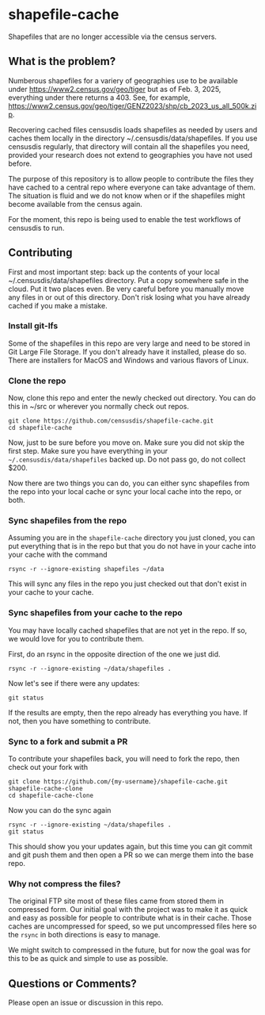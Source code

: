 
# shapefile-cache

Shapefiles that are no longer accessible via the census servers.

## What is the problem?

Numberous shapefiles for a variery of geographies use to be available under https://www2.census.gov/geo/tiger
but as of Feb. 3, 2025, everything under there returns a 403. See, 
for example, https://www2.census.gov/geo/tiger/GENZ2023/shp/cb_2023_us_all_500k.zip.

Recovering cached files censusdis loads shapefiles as needed by users and caches them locally in the
directory ~/.censusdis/data/shapefiles. If you use censusdis regularly, that directory will contain all
the shapefiles you need, provided your research does not extend to geographies you have not used before.

The purpose of this repository is to allow people to contribute the files they have cached to a central
repo where everyone can take advantage of them. The situation is fluid and we do not know when or if the
shapefiles might become available from the census again.

For the moment, this repo is being used to enable the test workflows of censusdis to run.

## Contributing

First and most important step: back up the contents of your local ~/.censusdis/data/shapefiles directory. Put a copy somewhere safe in the cloud. Put it two places even. Be very careful before you manually move any files in or out of this directory. Don't risk losing what you have already cached if you make a mistake.

### Install git-lfs

Some of the shapefiles in this repo are very large and need to be stored in Git Large File Storage. If
you don't already have it installed, please do so. There are installers for MacOS and Windows and various
flavors of Linux.

### Clone the repo

Now, clone this repo and enter the newly checked out directory. You can do this in ~/src or wherever you
normally check out repos.

```shell
git clone https://github.com/censusdis/shapefile-cache.git
cd shapefile-cache
```

Now, just to be sure before you move on. Make sure you did not skip the first step.
Make sure you have everything in your `~/.censusdis/data/shapefiles` backed up.
Do not pass go, do not collect $200.

Now there are two things you can do, you can either sync shapefiles from the repo into your local
cache or sync your local cache into the repo, or both.

### Sync shapefiles from the repo

Assuming you are in the `shapefile-cache` directory you just cloned, you can put everything that is in the repo but that you do not have in your cache into your cache with the command

```shell
rsync -r --ignore-existing shapefiles ~/data
```

This will sync any files in the repo you just checked out that don't exist in your cache to your cache.

### Sync shapefiles from your cache to the repo

You may have locally cached shapefiles that are not yet in the repo. If so, we would love for you to contribute them.

First, do an rsync in the opposite direction of the one we just did.

```shell
rsync -r --ignore-existing ~/data/shapefiles .
```

Now let's see if there were any updates:

```shell
git status
```

If the results are empty, then the repo already has everything you have. If not, then you have something to contribute. 

### Sync to a fork and submit a PR

To contribute your shapefiles back, you will need to fork the repo, then check out your fork with

```shell
git clone https://github.com/{my-username}/shapefile-cache.git shapefile-cache-clone
cd shapefile-cache-clone
```

Now you can do the sync again

```
rsync -r --ignore-existing ~/data/shapefiles .
git status
```

This should show you your updates again, but this time you can git commit and git push them and then
open a PR so we can merge them into the base repo.


### Why not compress the files?

The original FTP site most of these files came from stored them in compressed form. Our initial
goal with the project was to make it as quick and easy as possible for people to contribute what
is in their cache. Those caches are uncompressed for speed, so we put uncompressed files here so
the `rsync` in both directions is easy to manage.

We might switch to compressed in the future, but for now the goal was for this to be as quick and
simple to use as possible.

## Questions or Comments?

Please open an issue or discussion in this repo.
